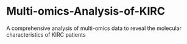 # Multi-omics-Analysis-of-KIRC
A comprehensive analysis of multi-omics data to reveal the molecular characteristics of KIRC patients
